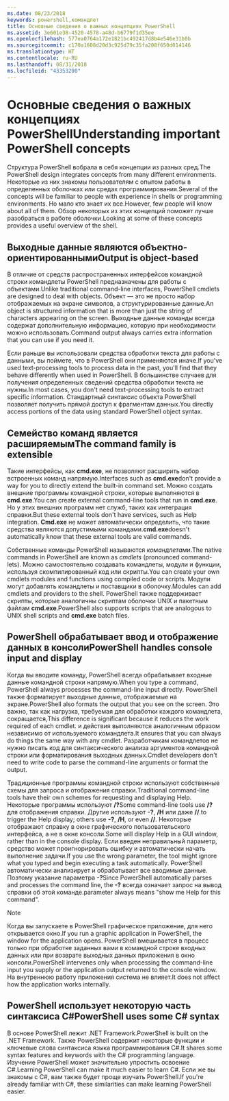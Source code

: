 ```yaml
---
ms.date: 08/23/2018
keywords: powershell,командлет
title: Основные сведения о важных концепциях PowerShell
ms.assetid: 3e601e38-4520-4578-a48d-b6779f1d35ee
ms.openlocfilehash: 577ea0764a172e1821bc492417d8b4e546e31b0b
ms.sourcegitcommit: c170a1608d20d3c925d79c35fa208f650d014146
ms.translationtype: HT
ms.contentlocale: ru-RU
ms.lasthandoff: 08/31/2018
ms.locfileid: "43353200"
---
```

# <a name="understanding-important-powershell-concepts"></a><span data-ttu-id="4452f-103">Основные сведения о важных концепциях PowerShell</span><span class="sxs-lookup"><span data-stu-id="4452f-103">Understanding important PowerShell concepts</span></span>

<span data-ttu-id="4452f-104">Структура PowerShell вобрала в себя концепции из разных сред.</span><span class="sxs-lookup"><span data-stu-id="4452f-104">The PowerShell design integrates concepts from many different environments.</span></span> <span data-ttu-id="4452f-105">Некоторые из них знакомы пользователям с опытом работы в определенных оболочках или средах программирования.</span><span class="sxs-lookup"><span data-stu-id="4452f-105">Several of the concepts will be familiar to people with experience in shells or programming environments.</span></span> <span data-ttu-id="4452f-106">Но мало кто знает их все.</span><span class="sxs-lookup"><span data-stu-id="4452f-106">However, few people will know about all of them.</span></span> <span data-ttu-id="4452f-107">Обзор некоторых из этих концепций поможет лучше разобраться в работе оболочки.</span><span class="sxs-lookup"><span data-stu-id="4452f-107">Looking at some of these concepts provides a useful overview of the shell.</span></span>

## <a name="output-is-object-based"></a><span data-ttu-id="4452f-108">Выходные данные являются объектно-ориентированными</span><span class="sxs-lookup"><span data-stu-id="4452f-108">Output is object-based</span></span>

<span data-ttu-id="4452f-109">В отличие от средств распространенных интерфейсов командной строки командлеты PowerShell предназначены для работы с объектами.</span><span class="sxs-lookup"><span data-stu-id="4452f-109">Unlike traditional command-line interfaces, PowerShell cmdlets are designed to deal with objects.</span></span>
<span data-ttu-id="4452f-110">Объект — это не просто набор отображаемых на экране символов, а структурированные данные.</span><span class="sxs-lookup"><span data-stu-id="4452f-110">An object is structured information that is more than just the string of characters appearing on the screen.</span></span> <span data-ttu-id="4452f-111">Выходные данные команды всегда содержат дополнительную информацию, которую при необходимости можно использовать.</span><span class="sxs-lookup"><span data-stu-id="4452f-111">Command output always carries extra information that you can use if you need it.</span></span>

<span data-ttu-id="4452f-112">Если раньше вы использовали средства обработки текста для работы с данными, вы поймете, что в PowerShell они применяются иначе.</span><span class="sxs-lookup"><span data-stu-id="4452f-112">If you've used text-processing tools to process data in the past, you'll find that they behave differently when used in PowerShell.</span></span> <span data-ttu-id="4452f-113">В большинстве случаев для получения определенных сведений средства обработки текста не нужны.</span><span class="sxs-lookup"><span data-stu-id="4452f-113">In most cases, you don't need text-processing tools to extract specific information.</span></span> <span data-ttu-id="4452f-114">Стандартный синтаксис объекта PowerShell позволяет получить прямой доступ к фрагментам данных.</span><span class="sxs-lookup"><span data-stu-id="4452f-114">You directly access portions of the data using standard PowerShell object syntax.</span></span>

## <a name="the-command-family-is-extensible"></a><span data-ttu-id="4452f-115">Семейство команд является расширяемым</span><span class="sxs-lookup"><span data-stu-id="4452f-115">The command family is extensible</span></span>

<span data-ttu-id="4452f-116">Такие интерфейсы, как **cmd.exe**, не позволяют расширить набор встроенных команд напрямую.</span><span class="sxs-lookup"><span data-stu-id="4452f-116">Interfaces such as **cmd.exe**don't provide a way for you to directly extend the built-in command set.</span></span> <span data-ttu-id="4452f-117">Можно создать внешние программы командной строки, которые выполняются в **cmd.exe**.</span><span class="sxs-lookup"><span data-stu-id="4452f-117">You can create external command-line tools that run in **cmd.exe**.</span></span> <span data-ttu-id="4452f-118">Но у этих внешних программ нет служб, таких как интеграция справки.</span><span class="sxs-lookup"><span data-stu-id="4452f-118">But these external tools don't have services, such as Help integration.</span></span> <span data-ttu-id="4452f-119">**Cmd.exe** не может автоматически определить, что такие средства являются допустимыми командами.</span><span class="sxs-lookup"><span data-stu-id="4452f-119">**cmd.exe**doesn't automatically know that these external tools are valid commands.</span></span>

<span data-ttu-id="4452f-120">Собственные команды PowerShell называются *командлетами*.</span><span class="sxs-lookup"><span data-stu-id="4452f-120">The native commands in PowerShell are known as *cmdlets* (pronounced command-lets).</span></span> <span data-ttu-id="4452f-121">Можно самостоятельно создавать командлеты, модули и функции, используя скомпилированный код или скрипты.</span><span class="sxs-lookup"><span data-stu-id="4452f-121">You can create your own cmdlets modules and functions using compiled code or scripts.</span></span> <span data-ttu-id="4452f-122">Модули могут добавлять командлеты и поставщики в оболочку.</span><span class="sxs-lookup"><span data-stu-id="4452f-122">Modules can add cmdlets and providers to the shell.</span></span> <span data-ttu-id="4452f-123">PowerShell также поддерживает скрипты, которые аналогичны скриптам оболочки UNIX и пакетным файлам **cmd.exe**.</span><span class="sxs-lookup"><span data-stu-id="4452f-123">PowerShell also supports scripts that are analogous to UNIX shell scripts and **cmd.exe** batch files.</span></span>

## <a name="powershell-handles-console-input-and-display"></a><span data-ttu-id="4452f-124">PowerShell обрабатывает ввод и отображение данных в консоли</span><span class="sxs-lookup"><span data-stu-id="4452f-124">PowerShell handles console input and display</span></span>

<span data-ttu-id="4452f-125">Когда вы вводите команду, PowerShell всегда обрабатывает входные данные командной строки напрямую.</span><span class="sxs-lookup"><span data-stu-id="4452f-125">When you type a command, PowerShell always processes the command-line input directly.</span></span> <span data-ttu-id="4452f-126">PowerShell также форматирует выходные данные, отображаемые на экране.</span><span class="sxs-lookup"><span data-stu-id="4452f-126">PowerShell also formats the output that you see on the screen.</span></span> <span data-ttu-id="4452f-127">Это важно, так как нагрузка, требуемая для обработки каждого командлета, сокращается,</span><span class="sxs-lookup"><span data-stu-id="4452f-127">This difference is significant because it reduces the work required of each cmdlet.</span></span> <span data-ttu-id="4452f-128">и действия выполняются аналогичным образом независимо от используемого командлета.</span><span class="sxs-lookup"><span data-stu-id="4452f-128">It ensures that you can always do things the same way with any cmdlet.</span></span> <span data-ttu-id="4452f-129">Разработчикам командлетов не нужно писать код для синтаксического анализа аргументов командной строки или форматирования выходных данных.</span><span class="sxs-lookup"><span data-stu-id="4452f-129">Cmdlet developers don't need to write code to parse the command-line arguments or format the output.</span></span>

<span data-ttu-id="4452f-130">Традиционные программы командной строки используют собственные схемы для запроса и отображения справки.</span><span class="sxs-lookup"><span data-stu-id="4452f-130">Traditional command-line tools have their own schemes for requesting and displaying Help.</span></span> <span data-ttu-id="4452f-131">Некоторые программы используют **/?**</span><span class="sxs-lookup"><span data-stu-id="4452f-131">Some command-line tools use **/?**</span></span> <span data-ttu-id="4452f-132">для отображения справки. Другие используют **-?**, **/H** или даже **//**.</span><span class="sxs-lookup"><span data-stu-id="4452f-132">to trigger the Help display; others use **-?**, **/H**, or even **//**.</span></span> <span data-ttu-id="4452f-133">Некоторые отображают справку в окне графического пользовательского интерфейса, а не в окне консоли.</span><span class="sxs-lookup"><span data-stu-id="4452f-133">Some will display Help in a GUI window, rather than in the console display.</span></span> <span data-ttu-id="4452f-134">Если введен неправильный параметр, средство может проигнорировать ошибку и автоматически начать выполнение задачи.</span><span class="sxs-lookup"><span data-stu-id="4452f-134">If you use the wrong parameter, the tool might ignore what you typed and begin executing a task automatically.</span></span>
<span data-ttu-id="4452f-135">PowerShell автоматически анализирует и обрабатывает все вводимые данные. Поэтому указание параметра **-?**</span><span class="sxs-lookup"><span data-stu-id="4452f-135">Since PowerShell automatically parses and processes the command line, the **-?**</span></span> <span data-ttu-id="4452f-136">всегда означает запрос на вывод справки об этой команде.</span><span class="sxs-lookup"><span data-stu-id="4452f-136">parameter always means "show me Help for this command".</span></span>

> [!NOTE]
> <span data-ttu-id="4452f-137">Когда вы запускаете в PowerShell графическое приложение, для него открывается окно.</span><span class="sxs-lookup"><span data-stu-id="4452f-137">If you run a graphic application in PowerShell, the window for the application opens.</span></span>
> <span data-ttu-id="4452f-138">PowerShell вмешивается в процесс только при обработке заданных вами в командной строке входных данных или при возврате выходных данных приложения в окно консоли.</span><span class="sxs-lookup"><span data-stu-id="4452f-138">PowerShell intervenes only when processing the command-line input you supply or the application output returned to the console window.</span></span> <span data-ttu-id="4452f-139">На внутреннюю работу приложения система не влияет.</span><span class="sxs-lookup"><span data-stu-id="4452f-139">It does not affect how the application works internally.</span></span>

## <a name="powershell-uses-some-c-syntax"></a><span data-ttu-id="4452f-140">PowerShell использует некоторую часть синтаксиса C#</span><span class="sxs-lookup"><span data-stu-id="4452f-140">PowerShell uses some C# syntax</span></span>

<span data-ttu-id="4452f-141">В основе PowerShell лежит .NET Framework.</span><span class="sxs-lookup"><span data-stu-id="4452f-141">PowerShell is built on the .NET Framework.</span></span> <span data-ttu-id="4452f-142">Также PowerShell содержит некоторые функции и ключевые слова синтаксиса языка программирования C#.</span><span class="sxs-lookup"><span data-stu-id="4452f-142">It shares some syntax features and keywords with the C# programming language.</span></span> <span data-ttu-id="4452f-143">Изучение PowerShell может значительно упростить освоение C#.</span><span class="sxs-lookup"><span data-stu-id="4452f-143">Learning PowerShell can make it much easier to learn C#.</span></span> <span data-ttu-id="4452f-144">Если же вы знакомы с C#, вам также будет проще изучать PowerShell.</span><span class="sxs-lookup"><span data-stu-id="4452f-144">If you're already familiar with C#, these similarities can make learning PowerShell easier.</span></span>